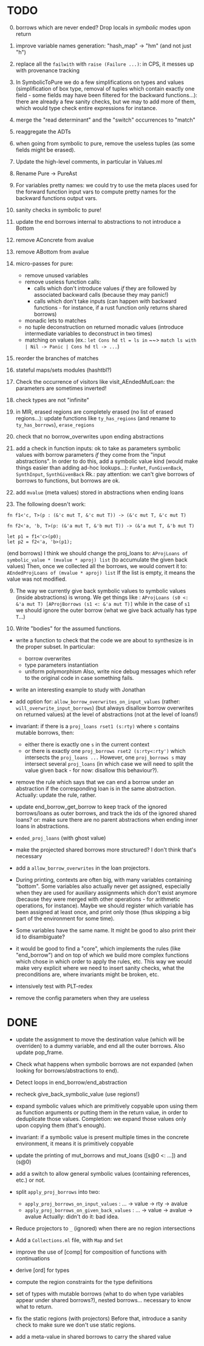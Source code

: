 # TODO

0. borrows which are never ended? Drop locals in *symbolic* modes upon return

0. improve variable names generation: "hash_map" -> "hm" (and not just "h")

0. replace all the `failwith` with `raise (Failure ...)`: in CPS, it messes
   up with provenance tracking

0. In SymbolicToPure we do a few simplifications on types and values (simplification
   of box type, removal of tuples which contain exactly one field - some fields
   may have been filtered for the backward functions...): there are already a
   few sanity checks, but we may to add more of them, which would type check
   entire expressions for instance.

0. merge the "read determinant" and the "switch" occurrences to "match"

0. reaggregate the ADTs

0. when going from symbolic to pure, remove the useless tuples (as some fields
   might be erased).

0. Update the high-level comments, in particular in Values.ml

0. Rename Pure -> PureAst

0. For variables pretty names: we could try to use the meta places used for the
   forward function input vars to compute pretty names for the backward functions
   output vars.

0. sanity checks in symbolic to pure!

0. update the end borrows internal to abstractions to not introduce a Bottom

0. remove AConcrete from avalue

0. remove ABottom from avalue

0. micro-passes for pure:
   - remove unused variables
   - remove useless function calls:
     - calls which don't introduce values *if* they are followed by associated
       backward calls (because they may panic!)
     - calls which don't take inputs (can happen with backward functions - for
       instance, if a rust function only returns shared borrows)
   - monadic lets to matches
   - no tuple deconstruction on returned monadic values (introduce intermediate
     variables to deconstruct in two times)
   - matching on values (ex.: `let Cons hd tl = ls in` ~~>
     `match ls with | Nil -> Panic | Cons hd tl -> ...`)

1. reorder the branches of matches

1. stateful maps/sets modules (hashtbl?)

1. Check the occurrence of visitors like visit_AEndedMutLoan: the parameters are
   sometimes inverted!

2. check types are not "infinite"

3. in MIR, erased regions are completely erased (no list of erased regions...):
  update functions like `ty_has_regions` (and rename to `ty_has_borrows`),
  `erase_regions`

4. check that no borrow_overwrites upon ending abstractions

5. add a check in function inputs: ok to take as parameters symbolic values with
  borrow parameters *if* they come from the "input abstractions".
  In order to do this, add a symbolic value kind (would make things easier than
  adding ad-hoc lookups...): `FunRet`, `FunGivenBack`, `SynthInput`, `SynthGivenBack`
  Rk.: pay attention: we can't give borrows of borrows to functions, but borrows
  are ok.

6. add `mvalue` (meta values) stored in abstractions when ending loans

8. The following doesn't work:
  ```
  fn f1<'c, T>(p : (&'c mut T, &'c mut T)) -> (&'c mut T, &'c mut T)

  fn f2<'a, 'b, T>(p: (&'a mut T, &'b mut T)) -> (&'a mut T, &'b mut T)

  let p1 = f1<'c>(p0);
  let p2 = f2<'a, 'b>(p1);
  ```
  (end borrows)
  I think we should change the proj_loans to:
  `AProjLoans of symbolic_value * (mvalue * aproj) list`
  (to accumulate the given back values)
  Then, once we collected all the borrows, we would convert it to:
  `AEndedProjLoans of (mvalue * aproj) list`
  If the list is empty, it means the value was not modified.

9. The way we currently give back symbolic values to symbolic values (inside
   abstractions) is wrong.
   We get things like :
   `AProjLoans (s0 <: &'a mut T) [AProjBorrows (s1 <: &'a mut T)]`
   while in the case of `s1` we should ignore the outer borrow (what we give
   back actually has type `T`...)
  
10. Write "bodies" for the assumed functions.

* write a function to check that the code we are about to synthesize is in the proper
  subset. In particular:
  * borrow overwrites
  * type parameters instantiation
  * uniform polymorphism
  Also, write nice debug messages which refer to the original code in case
  something fails.
* write an interesting example to study with Jonathan

* add option for: `allow_borrow_overwrites_on_input_values`
  (rather: `will_overwrite_input_borrows`)
  (but always disallow borrow overwrites on returned values)
  at the level of abstractions (not at the level of loans!)

* invariant: if there is a `proj_loans rset1 (s:rty)` where `s` contains mutable
  borrows, then:
  * either there is exactly one `s` in the current context
  * or there is exactly one `proj_borrows rset2 (s:rty<:rty')` which intersects
    the `proj_loans ...`
  However, one `proj_borrows s` may intersect several `proj_loans` (in which
  case we will need to split the value given back - for now: disallow this
  behaviour?).

* remove the rule which says that we can end a borrow under an abstraction if
  the corresponding loan is in the same abstraction.
  Actually: update the rule, rather.

* update end_borrow_get_borrow to keep track of the ignored borrows/loans as
  outer borrows, and track the ids of the ignored shared loans?
  or: make sure there are no parent abstractions when ending inner loans in
  abstractions.

* `ended_proj_loans` (with ghost value)

* make the projected shared borrows more structured? I don't think that's necessary

* add a `allow_borrow_overwrites` in the loan projectors.

* During printing, contexts are often big, with many variables containing "bottom".
  Some variables also actually never get assigned, especially when they are used
  for auxiliary assignments which don't exist anymore (because they were merged
  with other operations - for arithmetic operations, for instance).
  Maybe we should register which variable has been assigned at least once, and
  print only those (thus skipping a big part of the environment for some time).

* Some variables have the same name. It might be good to also print their id
  to disambiguate?

* it would be good to find a "core", which implements the rules (like
  "end_borrow") and on top of which we build more complex functions which
  chose in which order to apply the rules, etc. This way we would make very
  explicit where we need to insert sanity checks, what the preconditions are,
  where invariants might be broken, etc.

* intensively test with PLT-redex

* remove the config parameters when they are useless

# DONE

* update the assignment to move the destination value (which will be overriden)
  to a dummy variable, and end all the outer borrows.
  Also update pop_frame.

* Check what happens when symbolic borrows are not expanded (when looking for
  borrows/abstractions to end).

* Detect loops in end_borrow/end_abstraction

* recheck give_back_symbolic_value (use regions!)

* expand symbolic values which are primitively copyable upon using them as
  function arguments or putting them in the return value, in order to deduplicate
  those values.
  Completion: we expand those values only upon copying them (that's enough).

* invariant: if a symbolic value is present multiple times in the concrete environment,
  it means it is primitively copyable

* update the printing of mut_borrows and mut_loans ([s@0 <: ...]) and (s@0)

* add a switch to allow general symbolic values (containing references, etc.)
  or not.

* split `apply_proj_borrows` into two:
  * `apply_proj_borrows_on_input_values` : ... -> value -> rty -> avalue
  * `apply_proj_borrows_on_given_back_values` : ... -> value -> avalue -> avalue
  Actually: didn't do it: bad idea.

* Reduce projectors to `_` (ignored) when there are no region intersections

* Add a `Collections.ml` file, with `Map` and `Set`

* improve the use of [comp] for composition of functions with continuations

* derive [ord] for types

* compute the region constraints for the type definitions

* set of types with mutable borrows (what to do when type variables appear under
  shared borrows?), nested borrows...
  necessary to know what to return.

* fix the static regions (with projectors)
  Before that, introduce a sanity check to make sure we don't use static regions.

* add a meta-value in shared borrows to carry the shared value
